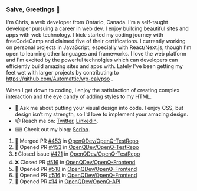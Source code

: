 ### Salve, Greetings 👋

I'm Chris, a web developer from Ontario, Canada. I'm a self-taught developer pursuing a career in web dev. I enjoy building beautiful sites and apps with web technology.
I kick-started my coding journey with freeCodeCamp and claimed five of their certifications.  I currently working on personal projects in JavaScript, especially with React/Next.js, though I'm open to learning other languages and frameworks. I love the web platform and I'm excited by the powerful technolgies which can developers can efficiently build amazing sites and apps with. Lately I've been getting my feet wet with larger projects by contributing to https://github.com/Automattic/wp-calypso .

When I get down to coding, I enjoy the satisfaction of creating complex interaction and the eye candy of adding styles to my HTML. 

- 💬 Ask me about putting your visual design into code. I enjoy CSS, but design isn't my strength, so I'd love to implement your amazing design.
- 📫 Reach me on: [Twitter](https://twitter.com/Christo28120856), [Linkedin](https://www.linkedin.com/in/christopher-stevers-07b9a5204/).
- ⌨ Check out my blog: [Scribo](https://christopherstevers.cf).
<!--
**Christopher-Stevers/Christopher-Stevers** is a ✨ _special_ ✨ repository because its `README.md` (this file) appears on your GitHub profile.

Here are some ideas to get you started:

- 🔭 I’m currently working on ...
- 🌱 I’m currently learning ...
- 👯 I’m looking to collaborate on ...
- 🤔 I’m looking for help with ...
- 😄 Pronouns: ...
- ⚡ Fun fact: ...
-->

<!--START_SECTION:activity-->
1. 🎉 Merged PR [#453](https://github.com/OpenQDev/OpenQ-TestRepo/pull/453) in [OpenQDev/OpenQ-TestRepo](https://github.com/OpenQDev/OpenQ-TestRepo)
2. 💪 Opened PR [#453](https://github.com/OpenQDev/OpenQ-TestRepo/pull/453) in [OpenQDev/OpenQ-TestRepo](https://github.com/OpenQDev/OpenQ-TestRepo)
3. ❗️ Closed issue [#421](https://github.com/OpenQDev/OpenQ-TestRepo/issues/421) in [OpenQDev/OpenQ-TestRepo](https://github.com/OpenQDev/OpenQ-TestRepo)
4. ❌ Closed PR [#516](https://github.com/OpenQDev/OpenQ-Frontend/pull/516) in [OpenQDev/OpenQ-Frontend](https://github.com/OpenQDev/OpenQ-Frontend)
5. 💪 Opened PR [#518](https://github.com/OpenQDev/OpenQ-Frontend/pull/518) in [OpenQDev/OpenQ-Frontend](https://github.com/OpenQDev/OpenQ-Frontend)
6. 💪 Opened PR [#516](https://github.com/OpenQDev/OpenQ-Frontend/pull/516) in [OpenQDev/OpenQ-Frontend](https://github.com/OpenQDev/OpenQ-Frontend)
7. 💪 Opened PR [#14](https://github.com/OpenQDev/OpenQ-API/pull/14) in [OpenQDev/OpenQ-API](https://github.com/OpenQDev/OpenQ-API)
<!--END_SECTION:activity-->

